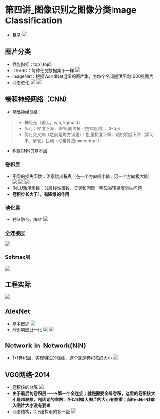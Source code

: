 
# 第四讲_图像识别之图像分类Image Classification

- 目录
![](https://i.imgur.com/BHIBc3U.png)

## 图片分类

- 性能指标：top1,top5
- ILSVRC：每种任务数据集不一样
![](https://i.imgur.com/h1lHmby.png)
- imageNet：根据WorldNet组织的图片集，为每个名词提供平均1000张图片
- 网络进化
![](https://i.imgur.com/RsXDsbC.png)
![](https://i.imgur.com/2hHVXg8.png)

## 卷积神经网络（CNN）

- 基础神经网络：
> - 神经元（输入，w,b,sigmoid）
> - 优化：梯度下降，BP反向传播（链式规则），3~5层
> - 优化交叉熵（之前是均方误差）：批量梯度下降，随机梯度下降（学习率、步长，扰动->动量算法momentum）

- 构建CNN的基本层

### 卷积层

- 不同的损失函数：注意跳出**鞍点**（在一个方向极小值，另一个方向极大值）
![](https://i.imgur.com/uYgYVOs.png)
![](https://i.imgur.com/tJVfr65.png)
![](https://i.imgur.com/OBD0fH8.png)
- ReLU激活函数：分段线性函数，无饱和问题，明显减轻梯度消失问题
- **卷积步长大于1，有降维的作用**

### 池化层
- 特征融合，降维
![](https://i.imgur.com/dljAU07.png)

### 全连接层
![](https://i.imgur.com/R2bPlRS.png)

### Softmax层
![](https://i.imgur.com/jMN6gqC.png)

## 工程实际

![](https://i.imgur.com/VimT7dw.png)

## AlexNet

- 基本概述
![](https://i.imgur.com/7oQyh3h.png)
- 局部响应归一化
![](https://i.imgur.com/GNYk5py.png)
![](https://i.imgur.com/rQpVNx9.png)

## Network-in-Network(NiN)

- 1*1卷积层，实现特征的降维，这个就是卷积核的大小
![](https://i.imgur.com/10B7AxW.png)

## VGG网络-2014

- 卷积核的分解
![](https://i.imgur.com/px0RIo1.png)
- **由于最后的卷积层--->第一个全连接；就是需要全局卷积，这里的卷积核大小是超参数，是固定的参数，所以对输入图片的大小有要求；而ResNet对输入图片大小没有要求**
- 网络结构，D,E结构用的多一些
![](https://i.imgur.com/v80RTYu.png)